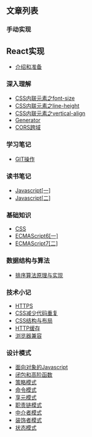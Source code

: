 ## 文章列表
### 手动实现
## React实现
- [介绍和准备](https://github.com/xwchris/blog/issues/41)

### 深入理解
- [CSS内联元素之font-size](https://github.com/xwchris/blog/issues/13)
- [CSS内联元素之line-height](https://github.com/xwchris/blog/issues/15)
- [CSS内联元素之vertical-align](https://github.com/xwchris/blog/issues/16)
- [Generator](https://github.com/xwchris/blog/issues/14)
- [CORS跨域](https://github.com/xwchris/blog/issues/37)

### 学习笔记
- [GIT操作](https://github.com/xwchris/blog/issues/1)

### 读书笔记
- [Javascript[一]](https://github.com/xwchris/blog/issues/2)
- [Javascript[二]](https://github.com/xwchris/blog/issues/3)

### 基础知识
- [CSS](https://github.com/xwchris/blog/issues/6)
- [ECMAScript6[一]](https://github.com/xwchris/blog/issues/4)
- [ECMAScript7[二]](https://github.com/xwchris/blog/issues/5)

### 数据结构与算法
- [排序算法原理与实现](https://github.com/xwchris/blog/issues/7)

### 技术小记
- [HTTPS](https://github.com/xwchris/blog/issues/17)
- [CSS减少代码重复](https://github.com/xwchris/blog/issues/18)
- [CSS结构与布局](https://github.com/xwchris/blog/issues/19)
- [HTTP缓存](https://github.com/xwchris/blog/issues/20)
- [浏览器兼容](https://github.com/xwchris/blog/issues/37)

### 设计模式
- [面向对象的Javascript](https://github.com/xwchris/blog/issues/21)
- [闭包和高阶函数](https://github.com/xwchris/blog/issues/22)
- [策略模式](https://github.com/xwchris/blog/issues/23)
- [命令模式](https://github.com/xwchris/blog/issues/24)
- [享元模式](https://github.com/xwchris/blog/issues/25)
- [职责链模式](https://github.com/xwchris/blog/issues/26)
- [中介者模式](https://github.com/xwchris/blog/issues/27)
- [装饰者模式](https://github.com/xwchris/blog/issues/28)
- [状态模式](https://github.com/xwchris/blog/issues/29)


